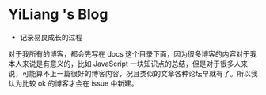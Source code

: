 # YiLiang 's Blog

* 记录易良成长的过程

对于我所有的博客，都会先写在 docs 这个目录下面，因为很多博客的内容对于我本人来说是有意义的，比如 JavaScript 一块知识点的总结，但是对于很多人来说，可能算不上一篇很好的博客内容，况且类似的文章各种论坛早就有了。所以我认为比较 ok 的博客才会在 issue 中新建。